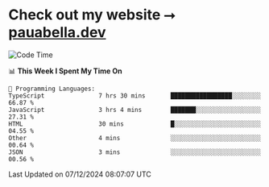# Check out my website ⭢ [pauabella.dev](https://pauabella.dev)

<!--START_SECTION:waka-->
![Code Time](http://img.shields.io/badge/Code%20Time-3%2C947%20hrs%202%20mins-blue)

📊 **This Week I Spent My Time On** 

```text
💬 Programming Languages: 
TypeScript               7 hrs 30 mins       █████████████████░░░░░░░░   66.87 % 
JavaScript               3 hrs 4 mins        ███████░░░░░░░░░░░░░░░░░░   27.31 % 
HTML                     30 mins             █░░░░░░░░░░░░░░░░░░░░░░░░   04.55 % 
Other                    4 mins              ░░░░░░░░░░░░░░░░░░░░░░░░░   00.64 % 
JSON                     3 mins              ░░░░░░░░░░░░░░░░░░░░░░░░░   00.56 % 
```


 Last Updated on 07/12/2024 08:07:07 UTC
<!--END_SECTION:waka-->
